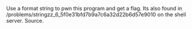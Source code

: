 Use a format string to pwn this program and get a flag. Its also found in /problems/stringzz_6_5f0e31bfd7b9a7c6a32d22b6d57e9010 on the shell server. Source.


